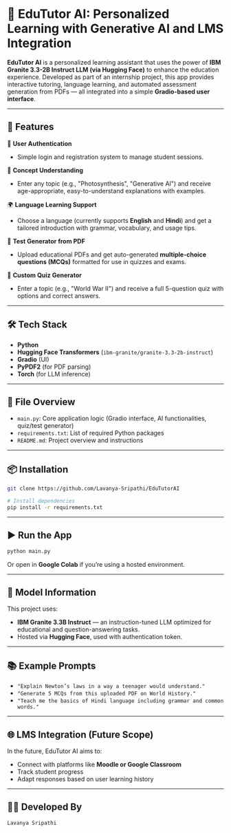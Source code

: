 # 🧠 EduTutor AI: Personalized Learning with Generative AI and LMS Integration

**EduTutor AI** is a personalized learning assistant that uses the power of **IBM Granite 3.3-2B Instruct LLM (via Hugging Face)** to enhance the education experience. Developed as part of an internship project, this app provides interactive tutoring, language learning, and automated assessment generation from PDFs — all integrated into a simple **Gradio-based user interface**.

---

## 🚀 Features

🔐 **User Authentication**

* Simple login and registration system to manage student sessions.

📘 **Concept Understanding**

* Enter any topic (e.g., "Photosynthesis", "Generative AI") and receive age-appropriate, easy-to-understand explanations with examples.

🌍 **Language Learning Support**

* Choose a language (currently supports **English** and **Hindi**) and get a tailored introduction with grammar, vocabulary, and usage tips.

📄 **Test Generator from PDF**

* Upload educational PDFs and get auto-generated **multiple-choice questions (MCQs)** formatted for use in quizzes and exams.

🧪 **Custom Quiz Generator**

* Enter a topic (e.g., "World War II") and receive a full 5-question quiz with options and correct answers.

---

## 🛠️ Tech Stack

* **Python**
* **Hugging Face Transformers** (`ibm-granite/granite-3.3-2b-instruct`)
* **Gradio** (UI)
* **PyPDF2** (for PDF parsing)
* **Torch** (for LLM inference)

---

## 📂 File Overview

* `main.py`: Core application logic (Gradio interface, AI functionalities, quiz/test generator)
* `requirements.txt`: List of required Python packages
* `README.md`: Project overview and instructions

---

## 📦 Installation

```bash
git clone https://github.com/Lavanya-Sripathi/EduTutorAI

# Install dependencies
pip install -r requirements.txt
```

---

## ▶️ Run the App

```bash
python main.py
```

Or open in **Google Colab** if you’re using a hosted environment.

---

## 🤖 Model Information

This project uses:

* **IBM Granite 3.3B Instruct** — an instruction-tuned LLM optimized for educational and question-answering tasks.
* Hosted via **Hugging Face**, used with authentication token.

---

## 📚 Example Prompts

* `"Explain Newton’s laws in a way a teenager would understand."`
* `"Generate 5 MCQs from this uploaded PDF on World History."`
* `"Teach me the basics of Hindi language including grammar and common words."`

---

## 🌐 LMS Integration (Future Scope)

In the future, EduTutor AI aims to:

* Connect with platforms like **Moodle or Google Classroom**
* Track student progress
* Adapt responses based on user learning history

---

## 👩‍💻 Developed By

    Lavanya Sripathi



